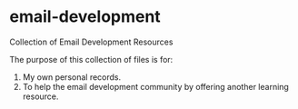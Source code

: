 # email-development
Collection of Email Development Resources

The purpose of this collection of files is for:

1. My own personal records.
2. To help the email development community by offering another learning resource.

